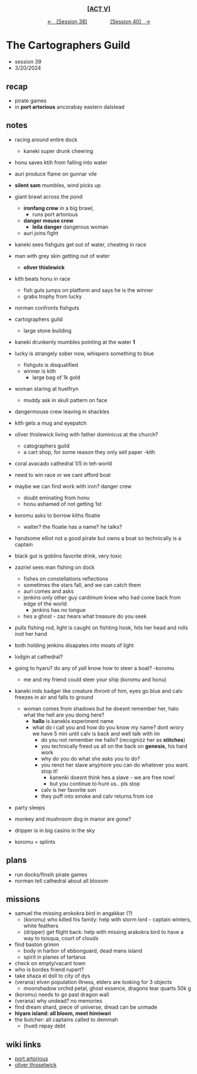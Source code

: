 <div align="center">
  <h3 align="center"><a href="https://github.com/h-griffin/dnd-notes/blob/main/grimmhaus/act-V" >[ACT V]</a></h3>
  <p align="center">
    <a href="https://github.com/h-griffin/dnd-notes/blob/main/grimmhaus/act-V/24-03-13.md" >&larr; &nbsp; [Session 38]</a>
    &nbsp;&nbsp;&nbsp;&nbsp;&nbsp;&nbsp;&nbsp;&nbsp;&nbsp;&nbsp;&nbsp;&nbsp;&nbsp;&nbsp;
    <a href="https://github.com/h-griffin/dnd-notes/blob/main/grimmhaus/act-V/24-03-27.md" >[Session 40] &nbsp; &rarr;</a>
  </p>
</div>

# The Cartographers Guild
- session 39
- 3/20/2024

## recap
- pirate games
- in **port artorious** ancorabay eastern dalstead

## notes
- racing around entire dock
    - kaneki super drunk cheering
- honu saves ktih from falling into water
- auri produce flame on gunnar vile
- **silent sam** mumbles, wind picks up
- giant brawl across the pond
    - **ironfang crew** in a big brawl,
        - runs port artorious
    - **danger mouse crew**
        - **leila danger** dangerous woman
    - auri joins fight
- kaneki sees fishguts get out of water, cheating in race
- man with grey skin getting out of water
    - **oliver thislewick**
- kith beats honu in race
    - fish guts jumps on platform and says he is the winner
    - grabs trophy from lucky
- norman confronts fishguts
- cartographers guild
    - large stone building
- kaneki drunkenly mumbles pointing at the water **1**
- lucky is strangely sober now, whispers something to blue
    - fishguts is disqualified
    - winner is kith
        - large bag of 1k gold
- woman staring at huelfryn
    - muddy ask in skull pattern on face
- dangermouse crew leaving in shackles
- kith gets a mug and eyepatch
- oliver thislewick living with father dominicus at the church?
    - catographers guild
    - a cart shop, for some reason they only sell paper -kith
- coral avacado cathedral 1/5 in teh world
- need to win race or we cant afford boat
- maybe we can find work with iron?  danger crew
    - doubt eminating from honu
    - honu ashamed of not getting 1st
- koromu asks to borrow kiths floatie
    - walter? the floatie has a name? he talks?
- handsome elliot not a good pirate but owns a boat so technically is a  captain
- black gut is goblins favorite drink, very toxic
- zazriel sees man fishing on dock
    - fishes on constellations reflections
    - sometimes the stars fall, and we can catch them
    - auri comes and asks
    - jenkins only other guy cardimum knew who had come back from edge of the world
        - jenkins has no tongue
    - hes a ghost - zaz hears what treasure do you seek
- pulls fishing rod, light is caught on fishting hook, hits her head and rolls inot her hand
- both holding jenkins disapates into moats of light
- lodgin at cathedral?
- going to hyaru? do any of yall know how to steer a boat? -koromu
    - me and my friend could steer your ship (koromu and honu)
- kaneki inds badger like creature ifnront of him, eyes go blue and calv freezes in air and falls to ground
    - woman comes from shadows but he doesnt remember her, halo what the hell are you doing here?
        - **hallo** is kanekis experiment name
        - what do i call you and how do you know my name? dont wrory we have 5 min until calv is back and well talk with im
            - do you not remember me hallo? (recognizz her as **stitches**)
            - you technically freed us all on the back on **genesis**, his hard work
            - why do you do what she asks you to do?
            - you renot her slave anyjmore you can do whatever you want. stop it!
                - kanenki doesnt think hes a slave - we are free now!
                - but you continue to hunt us.. pls stop
            - calv is her favorite son
            - they puff into smoke and calv returns from ice
- party sleeps

- monkey and mushroom dog in manor are gone?
- dripper is in big casino in the sky
- koromu = splints

## plans
- run docks/finsih pirate games
- norman tell cathedral about all blooom

## missions
- samuel the missing arokokra bird in angakkar (?)
    - (koromu) who killed his family: help with storm lord - captain winters, white feathers
    - (dripper) get flight back: help with missing arakokra bird to have a way to tsisqua, court of clouds
- find baston grimm
    - body in harbor of ebbonguard, dead mans island
    - spirit in planes of tartarus
- check on empty/vacant town
- who is bordes friend rupert?
- take shaza el doll to city of dys
- (verana) elven population illness, elders are looking for 3 objects
    - moonshadow orchid petal, ghost essence, dragons tear quarts 50k g
- (koromu) needs to go past dragon wall
- (verana) why undead? no memories
- find dream shard, piece of universe, dread can be unmade
- **hiyaro island: all bloom, meet himiwari**
- the butcher: all captains called to demmah
    - (huel) repay debt

## wiki links
- [port artorious](../lore.md#port-artorious-eastern-dalstead)
- [oliver thisselwick](../lore.md#oliver-thislewick)